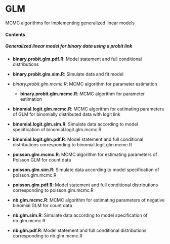 # GLM

MCMC algorithms for implementing generalized linear models

#### Contents

##### Generalized linear model for binary data using a probit link
- **binary.probit.glm.pdf.R**: Model statement and full conditional distributions
- **binary.probit.glm.sim.R**: Simulate data and fit model
- *binary.probit.glm.mcmc.R*: MCMC algorithm for parameter estimation
	- **binary.probit.glm.mcmc.R**: MCMC algorithm for parameter estimation


- **binomial.logit.glm.mcmc.R**: MCMC algorithm for estimating parameters of GLM for binomially distributed data with logit link
- **binomial.logit.glm.sim.R**: Simulate data according to model specification of binomial.logit.glm.mcmc.R
- **binomial.logit.glm.pdf.R**: Model statement and full conditional distributions corresponding to binomial.logit.glm.mcmc.R

- **poisson.glm.mcmc.R**: MCMC algorithm for estimating parameters of Poisson GLM for count data
- **poisson.glm.sim.R**: Simulate data according to model specification of poisson.glm.mcmc.R
- **poisson.glm.pdf.R**: Model statement and full conditional distributions corresponding to poisson.glm.mcmc.R

- **nb.glm.mcmc.R**: MCMC algorithm for estimating parameters of negative binomial GLM for count data
- **nb.glm.sim.R**: Simulate data according to model specification of nb.glm.mcmc.R
- **nb.glm.pdf.R**: Model statement and full conditional distributions corresponding to nb.glm.mcmc.R
